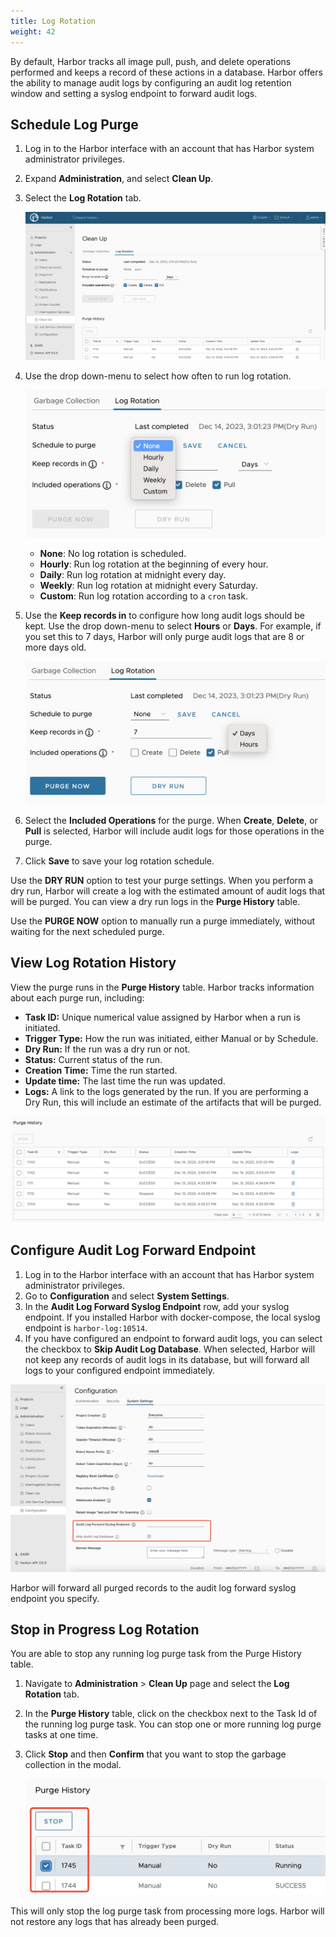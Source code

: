 ```yaml
---
title: Log Rotation
weight: 42
---
```


By default, Harbor tracks all image pull, push, and delete operations performed and keeps a record of these actions in a database. Harbor offers the ability to manage audit logs by configuring an audit log retention window and setting a syslog endpoint to forward audit logs.

## Schedule Log Purge

1. Log in to the Harbor interface with an account that has Harbor system administrator privileges.
1. Expand **Administration**, and select **Clean Up**.
1. Select the **Log Rotation** tab.

    ![Log rotation page in Harbor interface](../../img/log-rotation.png)

1. Use the drop down-menu to select how often to run log rotation.

    ![Log rotation policy configuration](../../img/lr-policy.png)

    * **None**: No log rotation is scheduled.
    * **Hourly**: Run log rotation at the beginning of every hour.
    * **Daily**: Run log rotation at midnight every day.
    * **Weekly**: Run log rotation at midnight every Saturday.
    * **Custom**: Run log rotation according to a `cron` task.
1. Use the **Keep records in** to configure how long audit logs should be kept. Use the drop down-menu to select **Hours** or **Days**. For example, if you set this to 7 days, Harbor will only purge audit logs that are 8 or more days old.

    ![Log rotation policy configuration](../../img/lr-policy-settings.png)

1. Select the **Included Operations** for the purge. When **Create**, **Delete**, or **Pull** is selected, Harbor will include audit logs for those operations in the purge.
1. Click **Save** to save your log rotation schedule.

Use the **DRY RUN** option to test your purge settings. When you perform a dry run, Harbor will create a log with the estimated amount of audit logs that will be purged. You can view a dry run logs in the **Purge History** table.

Use the **PURGE NOW** option to manually run a purge immediately, without waiting for the next scheduled purge.

## View Log Rotation History
View the purge runs in the **Purge History** table. Harbor tracks information about each purge run, including:

* **Task ID:** Unique numerical value assigned by Harbor when a run is initiated.
* **Trigger Type:** How the run was initiated, either Manual or by Schedule.
* **Dry Run:** If the run was a dry run or not.
* **Status:** Current status of the run.
* **Creation Time:** Time the run started.
* **Update time:** The last time the run was updated.
* **Logs:** A link to the logs generated by the run. If you are performing a Dry Run, this will include an estimate of the artifacts that will be purged.

![Purge history table](../../img/purge-history.png)

## Configure Audit Log Forward Endpoint

1. Log in to the Harbor interface with an account that has Harbor system administrator privileges.
1. Go to **Configuration** and select **System Settings**.
1. In the **Audit Log Forward Syslog Endpoint** row, add your syslog endpoint. If you installed Harbor with docker-compose, the local syslog endpoint is `harbor-log:10514`.
1. If you have configured an endpoint to forward audit logs, you can select the checkbox to **Skip Audit Log Database**. When selected, Harbor will not keep any records of audit logs in its database, but will forward all logs to your configured endpoint immediately.

![Audit log forward endpoint settings](../../img/audit-log-endpoint.png)

Harbor will forward all purged records to the audit log forward syslog endpoint you specify.

## Stop in Progress Log Rotation

You are able to stop any running log purge task from the Purge History table.

1. Navigate to **Administration** > **Clean Up** page and select the **Log Rotation** tab.
1. In the **Purge History** table, click on the checkbox next to the Task Id of the running log purge task. You can stop one or more running log purge tasks at one time.
1. Click **Stop** and then **Confirm** that you want to stop the garbage collection in the modal.

    ![Select Garbage collection task from table](../../img/lr-stop-run.png)

This will only stop the log purge task from processing more logs. Harbor will not restore any logs that has already been purged.
